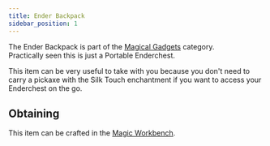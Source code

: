 ```yaml
---
title: Ender Backpack
sidebar_position: 1
---
```


The Ender Backpack is part of the [Magical Gadgets](Magical-Gadgets) category.  
Practically seen this is just a Portable Enderchest.  

This item can be very useful to take with you because you don't need to carry a pickaxe with the Silk Touch enchantment if you want to access your Enderchest on the go.

## Obtaining

This item can be crafted in the [Magic Workbench](Magic-Workbench).
